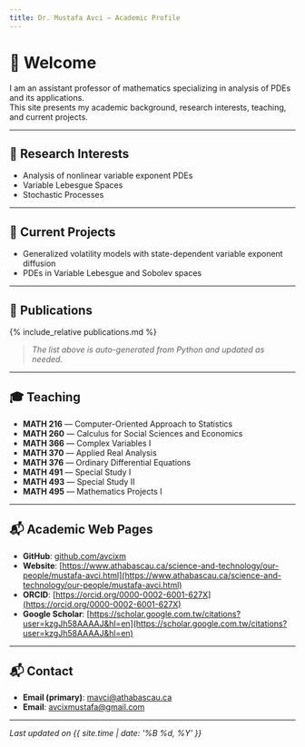 ```yaml
---
title: Dr. Mustafa Avci — Academic Profile
---
```


# 👋 Welcome

I am an assistant professor of mathematics specializing in analysis of PDEs and its applications.  
This site presents my academic background, research interests, teaching, and current projects.

---

## 🔬 Research Interests

- Analysis of nonlinear variable exponent PDEs
- Variable Lebesgue Spaces
- Stochastic Processes

---
## 🧠 Current Projects

- Generalized volatility models with state-dependent variable exponent diffusion
- PDEs in Variable Lebesgue and Sobolev spaces

---

## 📄 Publications

{% include_relative publications.md %}

> _The list above is auto-generated from Python and updated as needed._

---

## 🎓 Teaching

- **MATH 216** — Computer-Oriented Approach to Statistics
- **MATH 260** — Calculus for Social Sciences and Economics
- **MATH 366** — Complex Variables I
- **MATH 370** — Applied Real Analysis
- **MATH 376** — Ordinary Differential Equations
- **MATH 491** — Special Study I
- **MATH 493** — Special Study II
- **MATH 495** — Mathematics Projects I

---

## 📬 Academic Web Pages

- **GitHub**: [github.com/avcixm](https://github.com/avcixm)  
- **Website**: [https://www.athabascau.ca/science-and-technology/our-people/mustafa-avci.html](https://www.athabascau.ca/science-and-technology/our-people/mustafa-avci.html)
- **ORCID**: [https://orcid.org/0000-0002-6001-627X](https://orcid.org/0000-0002-6001-627X)
- **Google Scholar**: [https://scholar.google.com.tw/citations?user=kzgJh58AAAAJ&hl=en](https://scholar.google.com.tw/citations?user=kzgJh58AAAAJ&hl=en)

---

## 📬 Contact

- **Email (primary)**: [mavci@athabascau.ca](mavci@athabascau.ca)  
- **Email**: [avcixmustafa@gmail.com](avcixmustafa@gmail.com)  

---

*Last updated on {{ site.time | date: '%B %d, %Y' }}*
